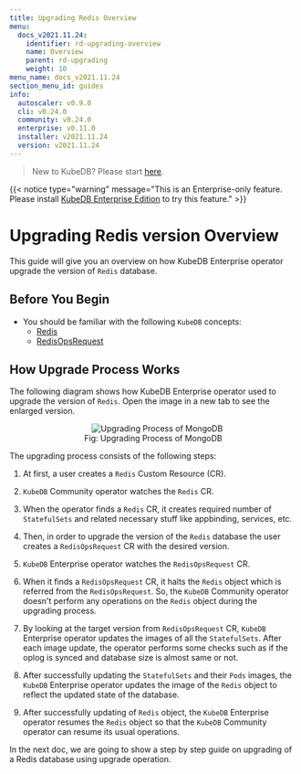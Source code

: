 ```yaml
---
title: Upgrading Redis Overview
menu:
  docs_v2021.11.24:
    identifier: rd-upgrading-overview
    name: Overview
    parent: rd-upgrading
    weight: 10
menu_name: docs_v2021.11.24
section_menu_id: guides
info:
  autoscaler: v0.9.0
  cli: v0.24.0
  community: v0.24.0
  enterprise: v0.11.0
  installer: v2021.11.24
  version: v2021.11.24
---
```


> New to KubeDB? Please start [here](/docs/v2021.11.24/README).

{{< notice type="warning" message="This is an Enterprise-only feature. Please install [KubeDB Enterprise Edition](/docs/v2021.11.24/setup/install/enterprise) to try this feature." >}}

# Upgrading Redis version Overview

This guide will give you an overview on how KubeDB Enterprise operator upgrade the version of `Redis` database.

## Before You Begin

- You should be familiar with the following `KubeDB` concepts:
  - [Redis](/docs/v2021.11.24/guides/redis/concepts/redis)
  - [RedisOpsRequest](/docs/v2021.11.24/guides/redis/concepts/opsrequest)

## How Upgrade Process Works

The following diagram shows how KubeDB Enterprise operator used to upgrade the version of `Redis`. Open the image in a new tab to see the enlarged version.

<figure align="center">
  <img alt="Upgrading Process of MongoDB" src="/docs/v2021.11.24/images/day-2-operation/mongodb/mg-upgrading.svg">
<figcaption align="center">Fig: Upgrading Process of MongoDB</figcaption>
</figure>

The upgrading process consists of the following steps:

1. At first, a user creates a `Redis` Custom Resource (CR).

2. `KubeDB` Community operator watches the `Redis` CR.

3. When the operator finds a `Redis` CR, it creates required number of `StatefulSets` and related necessary stuff like appbinding, services, etc.

4. Then, in order to upgrade the version of the `Redis` database the user creates a `RedisOpsRequest` CR with the desired version.

5. `KubeDB` Enterprise operator watches the `RedisOpsRequest` CR.

6. When it finds a `RedisOpsRequest` CR, it halts the `Redis` object which is referred from the `RedisOpsRequest`. So, the `KubeDB` Community operator doesn't perform any operations on the `Redis` object during the upgrading process.  

7. By looking at the target version from `RedisOpsRequest` CR, `KubeDB` Enterprise operator updates the images of all the `StatefulSets`. After each image update, the operator performs some checks such as if the oplog is synced and database size is almost same or not.

8. After successfully updating the `StatefulSets` and their `Pods` images, the `KubeDB` Enterprise operator updates the image of the `Redis` object to reflect the updated state of the database.

9. After successfully updating of `Redis` object, the `KubeDB` Enterprise operator resumes the `Redis` object so that the `KubeDB` Community operator can resume its usual operations.

In the next doc, we are going to show a step by step guide on upgrading of a Redis database using upgrade operation.